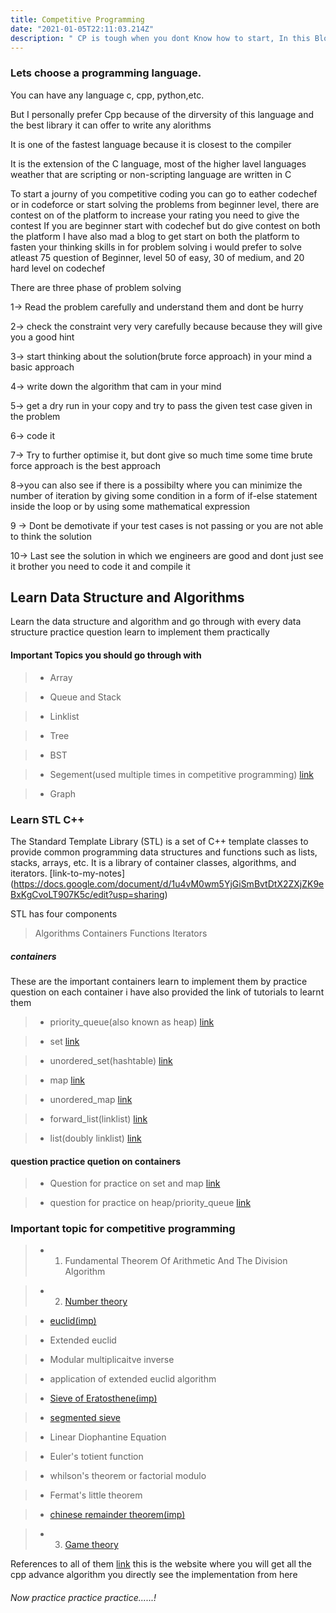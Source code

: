 ```yaml
---
title: Competitive Programming
date: "2021-01-05T22:11:03.214Z"
description: " CP is tough when you dont Know how to start, In this Blog I will provide you the best resource in order to become good programmer so lets get started..!"
---
```


### Lets choose a programming language. 
You can have any language c, cpp, python,etc.

But I personally prefer Cpp because of the dirversity of this language and the best library it can offer to write any alorithms

It is one of the fastest language because it is closest to the compiler

It is the extension of the C language, most of the higher lavel languages weather that are scripting or non-scripting language are written in C

To start a journy of you competitive coding you can go to eather codechef or in codeforce or start solving the problems from beginner level, there are contest on of the platform to increase your rating you need to give the contest If you are beginner start with codechef but do give contest on both the platform I have also mad a blog to get start on both the platform to fasten your thinking skills in for problem solving i would prefer to solve atleast 75 question of Beginner, level 50 of easy, 30 of medium, and 20 hard level on codechef

There are three phase of problem solving 

1-> Read the problem carefully and understand them and dont be hurry

2-> check the constraint very very carefully because because they will give you a good hint 

3-> start thinking about the solution(brute force approach) in your mind a basic approach

4-> write down the algorithm that cam in your mind

5-> get a dry run in your copy and try to pass the given test case given in the problem

6-> code it

7-> Try to further optimise it, but dont give so much time some time brute force approach is the best approach

8->you can also see if there is a possibilty where you can minimize the number of iteration by giving some condition in a form of if-else statement inside the loop or by using some mathematical  expression

9 -> Dont be demotivate if your test cases is not passing or you are not able to think the solution

10-> Last see the solution in which we engineers are good and dont just see it brother you need to code it and compile it 


## Learn Data Structure and Algorithms

Learn the data structure and algorithm and go through with every data structure practice question learn to implement them practically 

#### Important Topics you should go through with 

> - Array

> - Queue and Stack

> - Linklist

> - Tree

> - BST

> - Segement(used multiple times in competitive programming) [link](https://youtu.be/FR5d4V7Z9SE)

> - Graph

### Learn STL C++

The Standard Template Library (STL) is a set of C++ template classes to provide common programming data structures and functions such as lists, stacks, arrays, etc. It is a library of container classes, algorithms, and iterators.
[link-to-my-notes] (https://docs.google.com/document/d/1u4vM0wm5YjGiSmBvtDtX2ZXjZK9eBxKgCvoLT907K5c/edit?usp=sharing)

STL has four components

> Algorithms
> Containers
> Functions
> Iterators

##### containers

 These are the important containers learn to implement them by practice question on each container i have also provided the link of tutorials to learnt them 

> - priority_queue(also known as heap) [link](https://www.geeksforgeeks.org/priority-queue-in-cpp-stl/)

> - set [link](https://www.geeksforgeeks.org/set-in-cpp-stl/)

> - unordered_set(hashtable) [link](https://www.geeksforgeeks.org/unordered_map-in-cpp-stl/)

> - map [link](https://www.geeksforgeeks.org/map-associative-containers-the-c-standard-template-library-stl/)

> - unordered_map [link](https://www.geeksforgeeks.org/unordered_map-in-cpp-stl/)

> - forward_list(linklist) [link](https://www.geeksforgeeks.org/forward-list-c-set-1-introduction-important-functions/)

> - list(doubly linklist) [link](https://www.geeksforgeeks.org/list-cpp-stl/)

#### question practice quetion on containers

> - Question for practice  on set and map [link](https://drive.google.com/file/d/161UjawImMTDUjdPAj53We_q_DluKsOAF/view?usp=sharing)

> - question  for practice on heap/priority_queue [link](https://www.hackerearth.com/practice/data-structures/trees/heapspriority-queues/practice-problems/)

### Important topic for competitive programming

> - 1. Fundamental Theorem Of Arithmetic And The Division Algorithm

> - 2. [Number theory](https://www.youtube.com/watch?v=vPum8EqmFz0&t=420s)

>  - [euclid(imp)](https://www.youtube.com/watch?v=8E1i5l6h22c)

>  - Extended euclid

>  - Modular multiplicaitve inverse

>  - application of extended euclid algorithm

>  - [Sieve of Eratosthene(imp)](https://www.youtube.com/watch?v=yB57bcffJo4&t=11)

>  - [segmented sieve](https://www.youtube.com/watch?v=fByR5N-TseY)

>  - Linear Diophantine Equation

>  - Euler's totient function

>  - whilson's theorem or factorial modulo

>  - Fermat's little theorem 

>  - [chinese remainder theorem(imp)](https://www.youtube.com/watch?v=vPum8EqmFz0&t=397s)

> - 3. [Game theory](https://www.youtube.com/watch?v=GPhZpgPOa1U&t=3346s)


References to all of them [link](https://cp-algorithms.com/) this is the website where you will get all the cpp advance algorithm you directly see the implementation from here 


###### Now practice practice practice......!
